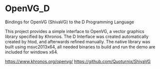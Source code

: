 # OpenVG_D
Bindings for OpenVG (ShivaVG) to the D Programming Language

This project provides a simple interface to OpenVG, a vector graphics library specified by Khronos. The D Interface was created automatically created by htod, and afterwards refined manually. The native library was built using msvc2013x64, all needed binaries to build and run the demo are included for windows x64. 

https://www.khronos.org/openvg/
https://github.com/Quoturnix/ShivaVG
